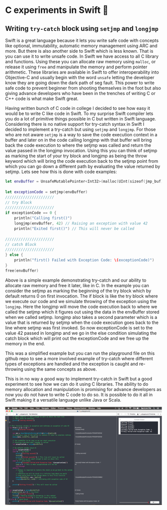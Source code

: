 C experiments in Swift  🔨
=

## Writing `try-catch` block using `setjmp` and `longjmp`

Swift is a great language because it lets you write safe code with concepts like optional, immutability, automatic memory management using ARC and more. But there is also another side to Swift which is less known. That is you can use it to write unsafe code. In Swift we have access to all C library and functions. Using these you can allocate raw memory using `malloc`, or release it using `free` and manipulate the memory and perform pointer arithmetic. These libraries are available in Swift to offer interoperability into Objective-C and usually begin with the word `unsafe` letting the developer know they are going down the dark path of seg fault. This power to write safe code to prevent beginner from shooting themselves in the foot but also giving advance developers who have been in the trenches of writing C or C++ code is what make Swift great.

Having written bunch of C code in college I decided to see how easy it would be to write C like code in Swift. To my surprise Swift compiler lets you do a lot of primitive things possible in C but written in Swift language. Considering there is no native support for try-catch syntax in Swift I decided to implement a try-catch but using `setjmp` and `longjmp`. For those who are not aware `setjmp` is a way to save the code execution context in a buffer and later on in the code calling longjmp with that buffer will bring back the code execution to where the setjmp was called and return the value passed in the longjmp invocation. Using this you can think of setjmp as marking the start of your try block and longjmp as being the throw keyword which will bring the code execution back to the setjmp point from which you can go down a different path by evaluating the value returned by setjmp. Lets see how this is done with code examples:

```swift
let envBuffer = UnsafeMutablePointer<Int32>(malloc(UInt(sizeof(jmp_buf))))

let exceptionCode = setjmp(envBuffer)
//////////////////////
// try Block
//////////////////////
if exceptionCode == 0 {
    println("Calling first()")
    longjmp(envBuffer, 42) // Raising an exception with value 42
    println("Exited first()") // This will never be called

//////////////////////
// catch Block
//////////////////////
} else {
    println("first() Failed with Exception Code: \(exceptionCode)")
}
free(envBuffer)
```

Above is a simple example demonstrating try-catch and our ability to allocate raw memory and free it later, like in C. In the example you can consider the setjmp as marking the beginning of the try block which by default returns 0 on first invocation. The if block is like the try block where we execute our code and we simulate throwing of the exception using the `longjmp`. Here the longjmp will move the code execution back to where we called the setjmp which it figures out using the data in the envBuffer stored when we called setjmp. longjmp also takes a second parameter which is a value that is returned by setjmp when the code execution goes back to the line where setjmp was first invoked. So now exceptionCode is set to the value 42 passed in longjmp and we go in the else condition simulating the catch block which will print out the exceptionCode and we free up the memory in the end.

This was a simplified example but you can run the playground file on this github repo to see a more involved example of try-catch where different types of exceptions are handled and the exception is caught and re-throwing using the same concepts as above.

This is in no way a good way to implement try-catch in Swift but a good experiment to see how we can do it using C libraries. The ability to do memory allocation and manipulation is promising for advance developers as now you do not have to write C code to do so. It is possible to do it all in Swift making it a versatile language unlike Java or Scala.

![Playground](https://github.com/ankurp/unsafe-swift/blob/master/playground.png)
